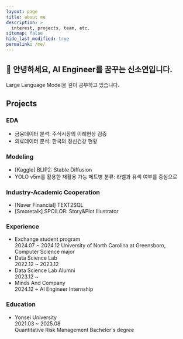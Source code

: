 ```yaml
---
layout: page
title: about me
description: >
  interest, projects, team, etc.
sitemap: false
hide_last_modified: true
permalink: /me/
---
```

## 👋 안녕하세요, AI Engineer를 꿈꾸는 신소연입니다.
Large Language Model을 깊이 공부하고 있습니다.

## Projects
### EDA
- 금융데이터 분석: 주식시장의 이례현상 검증
- 의료데이터 분석: 한국의 정신건강 현황

### Modeling
- [Kaggle] BLIP2: Stable Diffusion
- YOLO v5m를 활용한 재활용 가능 페트병 분류: 라벨과 유색 여부를 중심으로

### Industry-Academic Cooperation
- [Naver Financial] TEXT2SQL
- [Smoretalk] SPOILOR: Story&Plot Illustrator

### Experience
- Exchange student program \
2024.07 ~ 2024.12
University of North Carolina at Greensboro, Computer Science major
- Data Science Lab \
2022.12 ~ 2023.12
- Data Science Lab Alumni \
2023.12 ~
- Minds And Company \
2024.12 ~
AI Engineer Internship


### Education
- Yonsei University \
2021.03 ~ 2025.08 \
Quantitative Risk Management Bachelor's degree